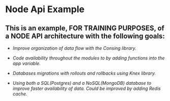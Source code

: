 # Node Api Example
## This is an example, FOR TRAINING PURPOSES, of a NODE API architecture with the following goals:
+  _Improve organization of data flow with the Consing library._
-  _Code availability throughout the modules to by adding functions into the app variable._
+  _Databases migrations with rollouts and rollbacks using Knex library._
-  _Using both a SQL(Postgres) and a NoSQL(MongoDB) database to improve faster availability of data. Could be improved by adding Redis cache._

